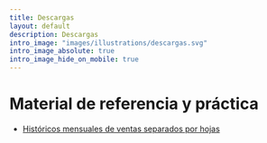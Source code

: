 ```yaml
---
title: Descargas
layout: default
description: Descargas
intro_image: "images/illustrations/descargas.svg"
intro_image_absolute: true
intro_image_hide_on_mobile: true
---
```


# Material de referencia y práctica

- [Históricos mensuales de ventas separados por hojas](#)
